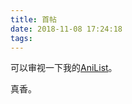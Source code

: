 ```yaml
---
title: 首帖
date: 2018-11-08 17:24:18
tags:
---
```


可以审视一下我的[AniList](https://anilist.co/user/XiXian)。

<!-- more -->

真香。

